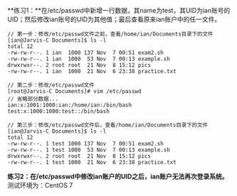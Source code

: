 **练习1：**在/etc/passwd中新增一行数据，其name为test，其UID为ian账号的UID；然后修改ian账号的UID为其他值；最后查看原来ian账户中的任一文件。

    // 第一步：修改/etc/passwd文件之前，查看/home/ian/Documents目录下的文件
    [ian@Jarvis-C Documents]$ ls -l
    total 12
    -rw-rw-r--. 1 ian  1000 137 Nov  7 00:51 exam2.sh
    -rw-rw-r--. 1 ian  1000  53 Nov  7 00:13 example.sh
    drwxrwxr--. 2 root root  21 Nov  8 15:12 pics
    -rw-rw-r--. 1 ian  1000  21 Nov  6 23:38 practice.txt

    // 第二步：修改/etc/passwd文件
    [root@Jarvis-C Documents]# vim /etc/passwd
    // 省略部分数据...
    ian:x:1001:1000:ian:/home/ian:/bin/bash
    test:x:1000:1000:test::/bin/bash

    // 第三步：修改/etc/passwd文件后，查看/home/ian/Documents目录下的文件
    [ian@Jarvis-C Documents]$ ls -l
    total 12
    -rw-rw-r--. 1 test 1000 137 Nov  7 00:51 exam2.sh
    -rw-rw-r--. 1 test 1000  53 Nov  7 00:13 example.sh
    drwxrwxr--. 2 root root  21 Nov  8 15:12 pics
    -rw-rw-r--. 1 test 1000  21 Nov  6 23:38 practice.txt
    

**练习2：在/etc/passwd中修改ian账户的UID之后，ian账户无法再次登录系统。**
测试环境为：CentOS 7
